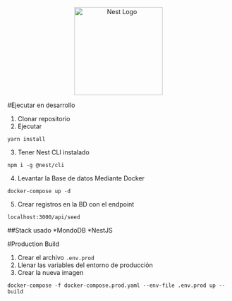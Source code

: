<p align="center">
  <a href="http://nestjs.com/" target="blank"><img src="https://nestjs.com/img/logo-small.svg" width="200" alt="Nest Logo" /></a>
</p>

#Ejecutar en desarrollo
1. Clonar repositorio
2. Ejecutar
```
yarn install
```
3. Tener Nest CLI instalado

```
npm i -g @nest/cli
```

4. Levantar la Base de datos Mediante Docker

```
docker-compose up -d
```

5. Crear registros en la BD con el endpoint

```
localhost:3000/api/seed
```
##Stack usado
*MondoDB
*NestJS


#Production Build
1. Crear el  archivo ```.env.prod```
2. Llenar las variables del entorno de producción
3. Crear la nueva imagen 
```
docker-compose -f docker-compose.prod.yaml --env-file .env.prod up --build
```